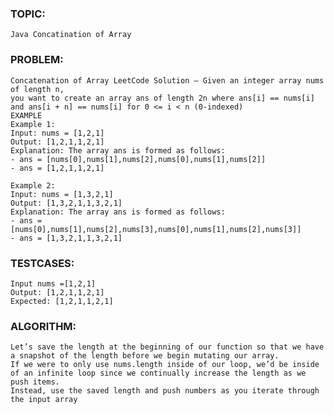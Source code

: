 ### TOPIC:
    Java Concatination of Array

### PROBLEM: 
    Concatenation of Array LeetCode Solution – Given an integer array nums of length n, 
    you want to create an array ans of length 2n where ans[i] == nums[i] and ans[i + n] == nums[i] for 0 <= i < n (0-indexed)
    EXAMPLE
    Example 1:
    Input: nums = [1,2,1]
    Output: [1,2,1,1,2,1]
    Explanation: The array ans is formed as follows:
    - ans = [nums[0],nums[1],nums[2],nums[0],nums[1],nums[2]]
    - ans = [1,2,1,1,2,1]

    Example 2:
    Input: nums = [1,3,2,1]
    Output: [1,3,2,1,1,3,2,1]
    Explanation: The array ans is formed as follows:
    - ans = [nums[0],nums[1],nums[2],nums[3],nums[0],nums[1],nums[2],nums[3]]
    - ans = [1,3,2,1,1,3,2,1]

### TESTCASES:
    Input nums =[1,2,1]
    Output: [1,2,1,1,2,1]
    Expected: [1,2,1,1,2,1]

### ALGORITHM:
    Let’s save the length at the beginning of our function so that we have a snapshot of the length before we begin mutating our array. 
    If we were to only use nums.length inside of our loop, we’d be inside of an infinite loop since we continually increase the length as we push items.
    Instead, use the saved length and push numbers as you iterate through the input array
